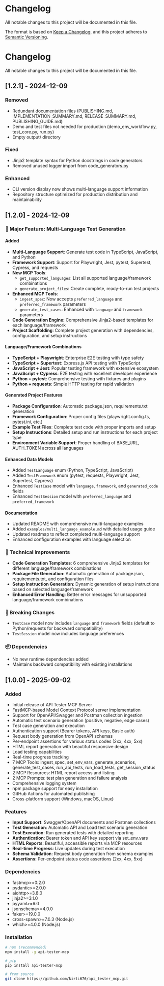 # Changelog

All notable changes to this project will be documented in this file.

The format is based on [Keep a Changelog](https://keepachangelog.com/en/1.0.0/),
and this project adheres to [Semantic Versioning](https://semver.org/spec/v2.0.0.html).

# Changelog

All notable changes to this project will be documented in this file.

## [1.2.1] - 2024-12-09

### Removed
- Redundant documentation files (PUBLISHING.md, IMPLEMENTATION_SUMMARY.md, RELEASE_SUMMARY.md, PUBLISHING_GUIDE.md)
- Demo and test files not needed for production (demo_env_workflow.py, test_core.py, run.py)
- Empty output/ directory

### Fixed
- Jinja2 template syntax for Python docstrings in code generators
- Removed unused logger import from code_generators.py

### Enhanced
- CLI version display now shows multi-language support information
- Repository structure optimized for production distribution and maintainability

## [1.2.0] - 2024-12-09

### 🚀 Major Feature: Multi-Language Test Generation

#### Added
- **Multi-Language Support**: Generate test code in TypeScript, JavaScript, and Python
- **Framework Support**: Support for Playwright, Jest, pytest, Supertest, Cypress, and requests
- **New MCP Tools**:
  - `get_supported_languages`: List all supported language/framework combinations
  - `generate_project_files`: Create complete, ready-to-run test projects
- **Enhanced MCP Tools**:
  - `ingest_spec`: Now accepts `preferred_language` and `preferred_framework` parameters
  - `generate_test_cases`: Enhanced with `language` and `framework` parameters
- **Code Generation Engine**: Comprehensive Jinja2-based templates for each language/framework
- **Project Scaffolding**: Complete project generation with dependencies, configuration, and setup instructions

#### Language/Framework Combinations
- **TypeScript + Playwright**: Enterprise E2E testing with type safety
- **TypeScript + Supertest**: Express.js API testing with TypeScript
- **JavaScript + Jest**: Popular testing framework with extensive ecosystem
- **JavaScript + Cypress**: E2E testing with excellent developer experience
- **Python + pytest**: Comprehensive testing with fixtures and plugins
- **Python + requests**: Simple HTTP testing for rapid validation

#### Generated Project Features
- **Package Configuration**: Automatic package.json, requirements.txt generation
- **Framework Configuration**: Proper config files (playwright.config.ts, pytest.ini, etc.)
- **Example Test Files**: Complete test code with proper imports and setup
- **Setup Instructions**: Detailed setup and run instructions for each project type
- **Environment Variable Support**: Proper handling of BASE_URL, AUTH_TOKEN across all languages

#### Enhanced Data Models
- Added `TestLanguage` enum (Python, TypeScript, JavaScript)
- Added `TestFramework` enum (pytest, requests, Playwright, Jest, Supertest, Cypress)
- Enhanced `TestCase` model with `language`, `framework`, and `generated_code` fields
- Enhanced `TestSession` model with `preferred_language` and `preferred_framework`

#### Documentation
- Updated README with comprehensive multi-language examples
- Added `examples/multi_language_example.md` with detailed usage guide
- Updated roadmap to reflect completed multi-language support
- Enhanced configuration examples with language selection

### 🔧 Technical Improvements
- **Code Generation Templates**: 6 comprehensive Jinja2 templates for different language/framework combinations
- **Package File Generation**: Automatic generation of package.json, requirements.txt, and configuration files
- **Setup Instruction Generation**: Dynamic generation of setup instructions based on selected language/framework
- **Enhanced Error Handling**: Better error messages for unsupported language/framework combinations

### 🎯 Breaking Changes
- `TestCase` model now includes `language` and `framework` fields (default to Python/requests for backward compatibility)
- `TestSession` model now includes language preferences

### 📦 Dependencies
- No new runtime dependencies added
- Maintains backward compatibility with existing installations

## [1.0.0] - 2025-09-02

### Added
- Initial release of API Tester MCP Server
- FastMCP-based Model Context Protocol server implementation
- Support for OpenAPI/Swagger and Postman collection ingestion
- Automatic test scenario generation (positive, negative, edge cases)
- Test case generation and execution
- Authentication support (Bearer tokens, API keys, Basic auth)
- Request body generation from OpenAPI schemas
- Per-endpoint assertions for various status codes (2xx, 4xx, 5xx)
- HTML report generation with beautiful responsive design
- Load testing capabilities
- Real-time progress tracking
- 7 MCP Tools: ingest_spec, set_env_vars, generate_scenarios, generate_test_cases, run_api_tests, run_load_tests, get_session_status
- 2 MCP Resources: HTML report access and listing
- 2 MCP Prompts: test plan generation and failure analysis
- Comprehensive logging system
- npm package support for easy installation
- GitHub Actions for automated publishing
- Cross-platform support (Windows, macOS, Linux)

### Features
- **Input Support**: Swagger/OpenAPI documents and Postman collections
- **Test Generation**: Automatic API and Load test scenario generation
- **Test Execution**: Run generated tests with detailed reporting
- **Authentication**: Bearer token and API key support via set_env_vars
- **HTML Reports**: Beautiful, accessible reports via MCP resources
- **Real-time Progress**: Live updates during test execution
- **Schema Validation**: Request body generation from schema examples
- **Assertions**: Per-endpoint status code assertions (2xx, 4xx, 5xx)

### Dependencies
- fastmcp>=0.2.0
- pydantic>=2.0.0
- aiohttp>=3.8.0
- jinja2>=3.1.0
- pyyaml>=6.0
- jsonschema>=4.0.0
- faker>=19.0.0
- cross-spawn>=7.0.3 (Node.js)
- which>=4.0.0 (Node.js)

### Installation
```bash
# npm (recommended)
npm install -g api-tester-mcp

# pip
pip install api-tester-mcp

# from source
git clone https://github.com/kirti676/api_tester_mcp.git
```

